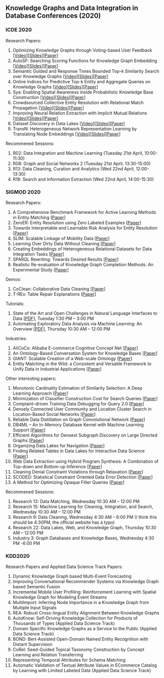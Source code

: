 ## Knowledge Graphs and Data Integration in Database Conferences (2020)

### ICDE 2020

Research Papers:
1. Optimizing Knowledge Graphs through Voting-based User Feedback [[Video](https://www.google.com/url?q=https://drive.google.com/open?id%3D18T_LjZIo6Fr3GhPVLFr3NtqOyHASdxAy&sa=D&ust=1587488616452000&usg=AFQjCNFS1PMHv1YoTTadm-1_KDEsuHZywg)][[Slides](https://www.google.com/url?q=https://drive.google.com/open?id%3D1aqOTcSYJON-aONp0PPCoUpz9rNr0lKZb&sa=D&ust=1587488616452000&usg=AFQjCNHJkIFfvJ5mARJ2fHMXfSXwljABTg)][[Paper](https://conferences.computer.org/icde/2020/pdfs/ICDE2020-5acyuqhpJ6L9P042wmjY1p/290300a421/290300a421.pdf)]
2. AutoSF: Searching Scoring Functions for Knowledge Graph Embedding [[Video](https://www.google.com/url?q=https://drive.google.com/open?id%3D1wRHmVHiit8xIZalwL2ZUx5IZcu8BVr_4&sa=D&ust=1587488616452000&usg=AFQjCNF27HybM9QnROVO4NeCbqFVvObi0w)][[Slides](https://www.google.com/url?q=https://drive.google.com/open?id%3D1fYdh05WWG0Aco403ArzWafMrf7-joBpu&sa=D&ust=1587488616452000&usg=AFQjCNHnaXb02kbU7LZq5zHG1RhvDon07A)][[Paper](https://conferences.computer.org/icde/2020/pdfs/ICDE2020-5acyuqhpJ6L9P042wmjY1p/290300a433/290300a433.pdf)]
3. Semantic Guided and Response Times Bounded Top-k Similarity Search over Knowledge Graphs [[Video](https://www.google.com/url?q=https://drive.google.com/open?id%3D1ejMq8cZrTZT1Nn0D-zaMlW7X7ESkSDro&sa=D&ust=1587488616453000&usg=AFQjCNEeyFqVvX9q4QWy8jc4jHfpdEc2Zw)][[Slides](https://www.google.com/url?q=https://drive.google.com/open?id%3D1JyhtaWEeRvzS6TmIuplZNd5ZId3Larpz&sa=D&ust=1587488616453000&usg=AFQjCNEI5es_-rKQs-eUImsqivdAFNAnvw)][[Paper](https://conferences.computer.org/icde/2020/pdfs/ICDE2020-5acyuqhpJ6L9P042wmjY1p/290300a445/290300a445.pdf)]
4. Online Indices for Predictive Top-k Entity and Aggregate Queries on Knowledge Graphs [[Video](https://www.google.com/url?q=https://drive.google.com/open?id%3D12mo2_5abIbU9BDxrI4eSPsZ-SFDRgMAN&sa=D&ust=1587488616485000&usg=AFQjCNHwZw7kP6JJ2nIbDiMT4FvlwebmsA)][[Slides](https://www.google.com/url?q=https://drive.google.com/open?id%3D1Vy15Q81aZg6Kn0AKqcJQ1LraCAb7ZyPy&sa=D&ust=1587488616485000&usg=AFQjCNEqOaDue8W4ZN91-2I2JPLkQTE3jw)][[Paper](https://conferences.computer.org/icde/2020/pdfs/ICDE2020-5acyuqhpJ6L9P042wmjY1p/290300b057/290300b057.pdf)]
5. Sya: Enabling Spatial Awareness inside Probabilistic Knowledge Base Construction [[Video](https://www.google.com/url?q=https://drive.google.com/open?id%3D109w8eQHAsdUKIOUB25F97G9RXe6G42gl&sa=D&ust=1587488616491000&usg=AFQjCNH9PGbgTNOGzO_K1oJfJmbkO1jB-Q)][[Slides](https://www.google.com/url?q=https://drive.google.com/open?id%3D17NrfJSLWtG4KwgNAxSm73OmtqOdYwQzU&sa=D&ust=1587488616492000&usg=AFQjCNHjUCMPovlS-6lfqmL-inlLBYS1pw)][[Paper](https://conferences.computer.org/icde/2020/pdfs/ICDE2020-5acyuqhpJ6L9P042wmjY1p/290300b177/290300b177.pdf)]
6. Crowdsourced Collective Entity Resolution with Relational Match Propagation [[Video](https://www.google.com/url?q=https://drive.google.com/open?id%3D1hoQjzDt91Cliyfeds0znodJi9qut2T5T&sa=D&ust=1587488616438000&usg=AFQjCNGUwKR9_tol6E8T_Bqsom4L4cqd3g)][[Slides](https://www.google.com/url?q=https://drive.google.com/open?id%3D1OJdgNJHFq30LUyfcVI69Bea3wkpKnbcm&sa=D&ust=1587488616438000&usg=AFQjCNHjiZE4zZ71q08MuDrUAcoetNNN0g)][[Paper](https://conferences.computer.org/icde/2020/pdfs/ICDE2020-5acyuqhpJ6L9P042wmjY1p/290300a037/290300a037.pdf)]
7. Improving Neural Relation Extraction with Implicit Mutual Relations [[Video](https://www.google.com/url?q=https://drive.google.com/open?id%3D1Ksh1lBwJ0V2nopiLoh-Uk5eofJW6uRrA&sa=D&ust=1587488616483000&usg=AFQjCNEPrROfm72JmChuKgls7cAo2fniOA)][[Slides](https://www.google.com/url?q=https://drive.google.com/open?id%3D1hIfhz0qfPu9p44kWfhhywj_D8EF9eGX5&sa=D&ust=1587488616483000&usg=AFQjCNFpDtYPPYI16sI05NBwoLqUt8jtog)][[Paper](https://conferences.computer.org/icde/2020/pdfs/ICDE2020-5acyuqhpJ6L9P042wmjY1p/290300b021/290300b021.pdf)]
8. Dataset Discovery in Data Lakes [[Video](https://www.google.com/url?q=https://drive.google.com/open?id%3D1FPdnuXIpPUIc_OSI-AcCvrynT75ipIH3&sa=D&ust=1587488616467000&usg=AFQjCNGEuJGomD9My5r361Gw7-9lqVW0nQ)][[Slides](https://www.google.com/url?q=https://drive.google.com/open?id%3D1I3Hms10PExW0SpIACob4o_1ZpaC3BljN&sa=D&ust=1587488616467000&usg=AFQjCNFxmt95VjGwYgX0EFKr1Krx1KSgMg)][[Paper](https://conferences.computer.org/icde/2020/pdfs/ICDE2020-5acyuqhpJ6L9P042wmjY1p/290300a709/290300a709.pdf)]
9. TransN: Heterogeneous Network Representation Learning by Translating Node Embeddings [[Video](https://www.google.com/url?q=https://drive.google.com/open?id%3D1-KH4NUD2LNN1ESvbXTUfu3HDOYXYylqx&sa=D&ust=1595668107927000&usg=AFQjCNF74glNGWzt3FmGSo5W9th8VGfGwQ)][[Slides](https://www.google.com/url?q=https://drive.google.com/open?id%3D1CAuwlXPIV1rLXZFHvln-VvoSr3IRtM59&sa=D&ust=1595668107927000&usg=AFQjCNELQ0Q52103E2s_vziBq5_jF9TOdQ)][[Paper](https://conferences.computer.org/icde/2020/pdfs/ICDE2020-5acyuqhpJ6L9P042wmjY1p/290300a589/290300a589.pdf)]

Recommened Sessions:
1. R02: Data Integration and Machine Learning (Tuesday 21st April, 10:00-11:30)
2. R08: Graph and Social Networks 2 (Tuesday 21st April, 13:30-15:00)
3. R13: Data Cleaning, Curation and Analytics (Wed 22nd April, 12:00-13:30)
4. R18: Search and Information Extraction (Wed 22nd April, 14:00-15:30)

### SIGMOD 2020

Research Papers:
1. A Comprehensive Benchmark Framework for Active Learning Methods in Entity Matching [[Paper](https://doi.org/10.1145/3318464.3380597)]
2. ZeroER: Entity Resolution using Zero Labeled Examples [[Paper](https://doi.org/10.1145/3318464.3389743)]
3. Towards Interpretable and Learnable Risk Analysis for Entity Resolution [[Paper](https://doi.org/10.1145/3318464.3380572)]
4. SLIM: Scalable Linkage of Mobility Data [[Paper](https://doi.org/10.1145/3318464.3389761)]
5. Learning Over Dirty Data Without Cleaning [[Paper](https://doi.org/10.1145/3318464.3389708)]
6. Creating Embeddings of Heterogeneous Relational Datasets for Data Integration Tasks [[Paper](https://doi.org/10.1145/3318464.3389742)]
7. SPARQL Rewriting: Towards Desired Results [[Paper](https://doi.org/10.1145/3318464.3389695)]
8. Realistic Re-evaluation of Knowledge Graph Completion Methods: An Experimental Study [[Paper](https://doi.org/10.1145/3318464.3380599)]

Demos:
1. CoClean: Collaborative Data Cleaning [[Paper](https://doi.org/10.1145/3318464.3384698)]
2. T-REx: Table Repair Explanations [[Paper](https://doi.org/10.1145/3318464.3384700)]

Tutorials:
1. State of the Art and Open Challenges in Natural Language Interfaces to Data [[PDF](https://doi.org/10.1145/3318464.3383128)], Tuesday 1:30 PM – 3:00 PM
2. Automating Exploratory Data Analysis via Machine Learning: An Overview [[PDF](https://doi.org/10.1145/3318464.3383126)], Thursday 10:30 AM – 12:00 PM

Industries:
1. AliCoCo: Alibaba E-commerce Cognitive Concept Net [[Paper](https://doi.org/10.1145/3318464.3386132)]
2. An Ontology-Based Conversation System for Knowledge Bases [[Paper](https://doi.org/10.1145/3318464.3386139)]
3. GIANT: Scalable Creation of a Web-scale Ontology [[Paper](https://doi.org/10.1145/3318464.3386145)]
4. Entity Matching in the Wild: a Consistent and Versatile Framework to Unify Data in Industrial Applications [[Paper](https://doi.org/10.1145/3318464.3386143)]

Other interesting papers:
1. Monotonic Cardinality Estimation of Similarity Selection: A Deep Learning Approach [[Paper](https://doi.org/10.1145/3318464.3380570)]
2. Minimization of Classifier Construction Cost for Search Queries [[Paper](https://doi.org/10.1145/3318464.3389755)]
3. Complaint-driven Training Data Debugging for Query 2.0 [[Paper](https://doi.org/10.1145/3318464.3389696)]
4. Densely Connected User Community and Location Cluster Search in Location-Based Social Networks [[Paper](https://doi.org/10.1145/3318464.3380603)]
5. Reliable Data Distillation on Graph Convolutional Network [[Paper](https://doi.org/10.1145/3318464.3389706)]
6. DB4ML – An In-Memory Database Kernel with Machine Learning Support [[Paper](https://doi.org/10.1145/3318464.3380575)]
7. Efficient Algorithms for Densest Subgraph Discovery on Large Directed Graphs [[Paper](https://doi.org/10.1145/3318464.3389697)]
8. Organizing Data Lakes for Navigation [[Paper](https://doi.org/10.1145/3318464.3380605)]
9. Finding Related Tables in Data Lakes for Interactive Data Science [[Paper](https://doi.org/10.1145/3318464.3389726)]
10. Web Data Extraction using Hybrid Program Synthesis: A Combination of Top-down and Bottom-up Inference [[Paper](https://doi.org/10.1145/3318464.3380608)]
11. Cleaning Denial Constraint Violations through Relaxation [[Paper](https://doi.org/10.1145/3318464.3389775)]
12. SCODED: Statistical Constraint Oriented Data Error Detection [[Paper](https://doi.org/10.1145/3318464.3380568)]
13. A Method for Optimizing Opaque Filter Queries [[Paper](https://doi.org/10.1145/3318464.3389766)]


Recommened Sessions:
1. Research 13: Data Matching, Wednesday 10:30 AM – 12:00 PM
2. Research 15: Machine Learning for Cleaning, Integration, and Search, Wednesday 10:30 AM – 12:00 PM
3. Research 9: Data Cleaning, Wednesday 4:30 AM – 6:00 PM (I think this should be 4:30PM, the official website has a typo)
4. Research 22: Data Lakes, Web, and Knowledge Graph, Thursday 10:30 AM – 12:00 PM
5. Industry 3: Graph Databases and Knowledge Bases, Wednesday 4:30 PM -6:00 PM

### KDD2020
Research Papers and Applied Data Science Track Papers:
1. Dynamic Knowledge Graph based Multi-Event Forecasting
2. Improving Conversational Recommender Systems via Knowledge Graph based Semantic Fusion
3. Incremental Mobile User Profiling: Reinforcement Learning with Spatial Knowledge Graph for Modeling Event Streams
4. MultiImport: Inferring Node Importance in a Knowledge Graph from Multiple Input Signals
5. REA: Robust Cross-lingual Entity Alignment Between Knowledge Graphs
6. AutoKnow: Self-Driving Knowledge Collection for Products of Thousands of Types (Applied Data Science Track)
7. Domain Specific Knowledge Graphs as a Service to the Public (Applied Data Science Track)
8. BOND: Bert-Assisted Open-Domain Named Entity Recognition with Distant Supervision
9. CoRel: Seed-Guided Topical Taxonomy Construction by Concept Learning and Relation Transferring
10. Representing Temporal Attributes for Schema Matching
11. Automatic Validation of Textual Attribute Values in ECommerce Catalog by Learning with Limited Labeled Data (Applied Data Science Track)
